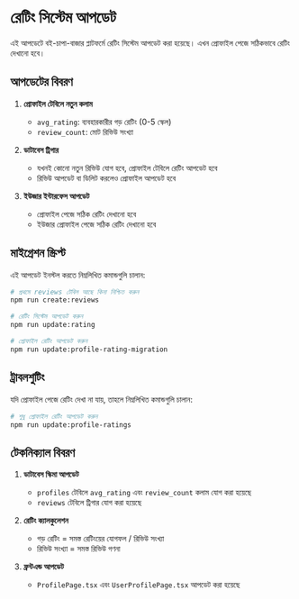 # রেটিং সিস্টেম আপডেট

এই আপডেটে বই-চাপা-বাজার প্লাটফর্মে রেটিং সিস্টেম আপডেট করা হয়েছে। এখন প্রোফাইল পেজে সঠিকভাবে রেটিং দেখানো হবে।

## আপডেটের বিবরণ

1. **প্রোফাইল টেবিলে নতুন কলাম**
   - `avg_rating`: ব্যবহারকারীর গড় রেটিং (0-5 স্কেল)
   - `review_count`: মোট রিভিউ সংখ্যা

2. **ডাটাবেস ট্রিগার**
   - যখনই কোনো নতুন রিভিউ যোগ হবে, প্রোফাইল টেবিলে রেটিং আপডেট হবে
   - রিভিউ আপডেট বা ডিলিট করলেও প্রোফাইল আপডেট হবে

3. **ইউজার ইন্টারফেস আপডেট**
   - প্রোফাইল পেজে সঠিক রেটিং দেখানো হবে
   - ইউজার প্রোফাইল পেজে সঠিক রেটিং দেখানো হবে

## মাইগ্রেশন স্ক্রিপ্ট

এই আপডেট ইনস্টল করতে নিম্নলিখিত কমান্ডগুলি চালান:

```bash
# প্রথমে reviews টেবিল আছে কিনা নিশ্চিত করুন
npm run create:reviews

# রেটিং সিস্টেম আপডেট করুন
npm run update:rating

# প্রোফাইল রেটিং আপডেট করুন
npm run update:profile-rating-migration
```

## ট্রাবলশুটিং

যদি প্রোফাইল পেজে রেটিং দেখা না যায়, তাহলে নিম্নলিখিত কমান্ডগুলি চালান:

```bash
# শুধু প্রোফাইল রেটিং আপডেট করুন
npm run update:profile-ratings
```

## টেকনিক্যাল বিবরণ

1. **ডাটাবেস স্কিমা আপডেট**
   - `profiles` টেবিলে `avg_rating` এবং `review_count` কলাম যোগ করা হয়েছে
   - `reviews` টেবিলে ট্রিগার যোগ করা হয়েছে

2. **রেটিং ক্যালকুলেশন**
   - গড় রেটিং = সমস্ত রেটিংয়ের যোগফল / রিভিউ সংখ্যা
   - রিভিউ সংখ্যা = সমস্ত রিভিউ গণনা

3. **ফ্রন্টএন্ড আপডেট**
   - `ProfilePage.tsx` এবং `UserProfilePage.tsx` আপডেট করা হয়েছে 